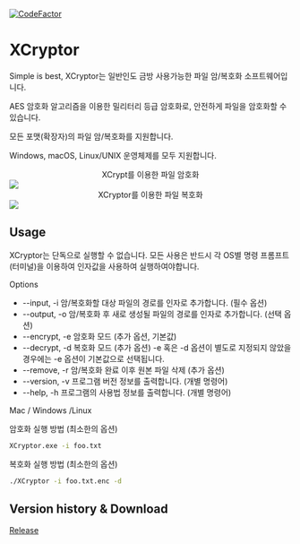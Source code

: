 [![CodeFactor](https://www.codefactor.io/repository/github/XerosLab/XCryptor/badge)](https://www.codefactor.io/repository/github/XerosLab/XCryptor)
# XCryptor
Simple is best, XCryptor는 일반인도 금방 사용가능한 파일 암/복호화 소프트웨어입니다.

AES 암호화 알고리즘을 이용한 밀리터리 등급 암호화로, 안전하게 파일을 암호화할 수 있습니다.

모든 포맷(확장자)의 파일 암/복호화를 지원합니다. 

Windows, macOS, Linux/UNIX 운영체제를 모두 지원합니다.



<center>XCrypt를 이용한 파일 암호화</center>

<img src="https://xeroslab.github.io/assets/uploads/img-3.gif">

<center>XCryptor를 이용한 파일 복호화</center>

<img src="https://xeroslab.github.io/assets/uploads/img-4.gif">

## Usage

XCryptor는 단독으로 실행할 수 없습니다.
모든 사용은 반드시 각 OS별 명령 프롬프트 (터미널)을 이용하여 인자값을 사용하여 실행하여야합니다.

Options

- --input, -i 암/복호화할 대상 파일의 경로를 인자로 추가합니다. (필수 옵션)
- --output, -o 암/복호화 후 새로 생성될 파일의 경로를 인자로 추가합니다. (선택 옵션)
- --encrypt, -e 암호화 모드 (추가 옵션, 기본값)
- --decrypt, -d 복호화 모드 (추가 옵션)
  -e 혹은 -d 옵션이 별도로 지정되지 않았을 경우에는 -e 옵션이 기본값으로 선택됩니다.
- --remove, -r 암/복호화 완료 이후 원본 파일 삭제 (추가 옵션)
- --version, -v 프로그램 버전 정보를 출력합니다. (개별 명령어)
- --help, -h 프로그램의 사용법 정보를 출력합니다. (개별 명령어)

Mac / Windows /Linux

암호화 실행 방법 (최소한의 옵션)

```bash
XCryptor.exe -i foo.txt
```

복호화 실행 방법 (최소한의 옵션)

```bash
./XCryptor -i foo.txt.enc -d
```

## Version history & Download

[Release](https://github.com/XerosLab/XCryptor/releases)
